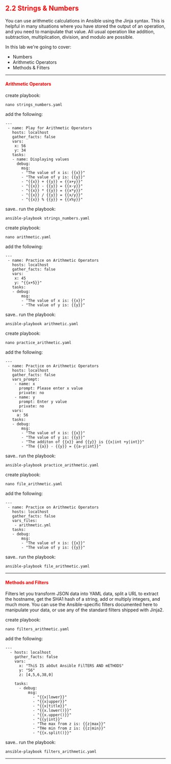 ## <font color='red'> 2.2 Strings & Numbers </font>
You can use arithmetic calculations in Ansible using the Jinja syntax. This is helpful in many situations where you have stored the output of an operation, and you need to manipulate that value. All usual operation like addition, subtraction, multiplication, division, and modulo are possible.

In this lab we're going to cover:
* Numbers
* Arithmetic Operators
* Methods & Filters

---

#### <font color='red'>Arithmetic Operators</font>
create playbook:
```
nano strings_numbers.yaml
```
add the following:
```
---
 - name: Play for Arithmetic Operators
   hosts: localhost
   gather_facts: false
   vars:
    x: 56
    y: 34
   tasks:
   - name: Displaying values
     debug:
       msg:
       - "The value of x is: {{x}}"
       - "The value of y is: {{y}}"
       - "{{x}} + {{y}} = {{x+y}}"
       - "{{x}} - {{y}} = {{x-y}}"
       - "{{x}} * {{y}} = {{x*y}}"
       - "{{x}} / {{y}} = {{x/y}}"
       - "{{x}} % {{y}} = {{x%y}}"
```
save..
run the playbook:
```
ansible-playbook strings_numbers.yaml
```

create playbook:
```
nano arithmetic.yaml
```
add the following:
```
---
 - name: Practice on Arithmetic Operators
   hosts: localhost
   gather_facts: false
   vars:
    x: 45
    y: "{{x+5}}"
   tasks:
   - debug:
       msg:
       - "The value of x is: {{x}}"
       - "The value of y is: {{y}}"
```
save..
run the playbook:
```
ansible-playbook arithmetic.yaml
```

create playbook:
```
nano practice_arithmetic.yaml
```
add the following:
```
---
 - name: Practice on Arithmetic Operators
   hosts: localhost
   gather_facts: false
   vars_prompt:
    - name: x
      prompt: Please enter x value
      private: no
    - name: y
      prompt: Enter y value
      private: no
   vars:
     a: 56
   tasks:
   - debug:
       msg:
       - "The value of x is: {{x}}"
       - "The value of y is: {{y}}"
       - "The additon of {{x}} and {{y}} is {{x|int +y|int}}"
       - "The {{a}} - {{y}} = {{a-y|int}}"
```
save..
run the playbook:
```
ansible-playbook practice_arithmetic.yaml
```

create playbook:
```
nano file_arithmetic.yaml
```
add the following:
```
---
 - name: Practice on Arithmetic Operators
   hosts: localhost
   gather_facts: false
   vars_files:
    - arithmetic.yml
   tasks:
   - debug:
       msg:
       - "The value of x is: {{x}}"
       - "The value of y is: {{y}}"
```
save..
run the playbook:
```
ansible-playbook file_arithmetic.yaml
```

---

#### <font color='red'>Methods and Filters</font>
Filters let you transform JSON data into YAML data, split a URL to extract the hostname, get the SHA1 hash of a string, add or multiply integers, and much more. You can use the Ansible-specific filters documented here to manipulate your data, or use any of the standard filters shipped with Jinja2.

create playbook:
```
nano filters_arithmetic.yaml
```
add the following:
```
---
  - hosts: localhost
    gather_facts: false
    vars:
      x: "ThiS IS abOut Ansible FilTERS AND mETHODS"
      y: "56"
      z: [4,5,6,38,0]

    tasks:
      - debug:
          msg:
            - "{{x|lower}}"
            - "{{x|upper}}"
            - "{{x|title}}"
            - "{{x.lower()}}"
            - "{{x.upper()}}"
            - "{{y|int}}"
            - "The max from z is: {{z|max}}"
            - "THe min from z is: {{z|min}}"
            - "{{x.split()}}"
```
save..
run the playbook:
```
ansible-playbook filters_arithmetic.yaml
```

---